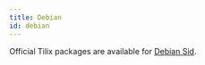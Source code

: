 ```yaml
---
title: Debian
id: debian
---
```

Official Tilix packages are available for [Debian Sid](https://packages.debian.org/sid/tilix).
